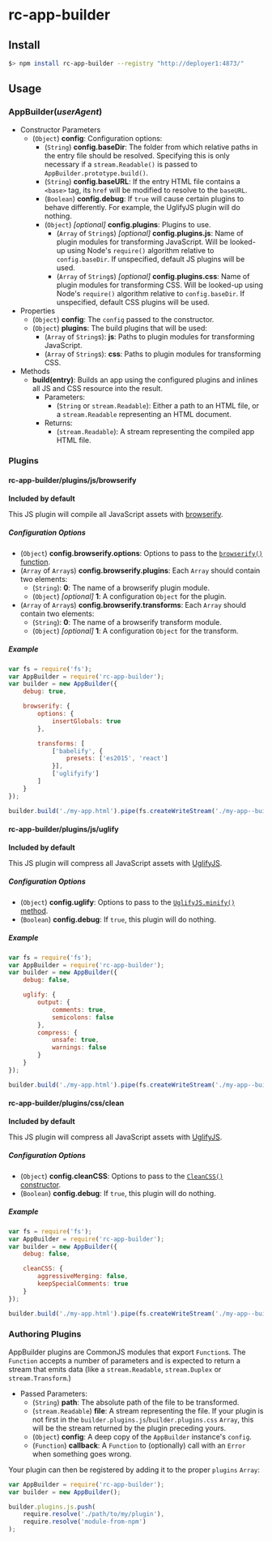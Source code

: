 rc-app-builder
===============

Install
-------
```bash
$> npm install rc-app-builder --registry "http://deployer1:4873/"
```

Usage
-----
### AppBuilder(*userAgent*)
* Constructor Parameters
    * (`Object`) **config**: Configuration options:
        * (`String`) **config.baseDir**: The folder from which relative paths in the entry file should be resolved. Specifying this is only necessary if a `stream.Readable()` is passed to `AppBuilder.prototype.build()`.
        * (`String`) **config.baseURL**: If the entry HTML file contains a `<base>` tag, its `href` will be modified to resolve to the `baseURL`.
        * (`Boolean`) **config.debug**: If `true` will cause certain plugins to behave differently. For example, the UglifyJS plugin will do nothing.
        * (`Object`) *[optional]* **config.plugins**: Plugins to use.
            * (`Array` of `String`s) *[optional]* **config.plugins.js**: Name of plugin modules for transforming JavaScript. Will be looked-up using Node's `require()` algorithm relative to `config.baseDir`. If unspecified, default JS plugins will be used.
            * (`Array` of `String`s) *[optional]* **config.plugins.css**: Name of plugin modules for transforming CSS. Will be looked-up using Node's `require()` algorithm relative to `config.baseDir`. If unspecified, default CSS plugins will be used.
* Properties
    * (`Object`) **config**: The `config` passed to the constructor.
    * (`Object`) **plugins**: The build plugins that will be used:
        * (`Array` of `String`s): **js**: Paths to plugin modules for transforming JavaScript.
        * (`Array` of `String`s): **css**: Paths to plugin modules for transforming CSS.
* Methods
    * **build(entry)**: Builds an app using the configured plugins and inlines all JS and CSS resource into the result.
        * Parameters:
            * (`String` or `stream.Readable`): Either a path to an HTML file, or a `stream.Readable` representing an HTML document.
        * Returns:
            * (`stream.Readable`): A stream representing the compiled app HTML file.

### Plugins
#### rc-app-builder/plugins/js/browserify
**Included by default**

This JS plugin will compile all JavaScript assets with [browserify](https://github.com/substack/node-browserify).

##### Configuration Options
* (`Object`) **config.browserify.options**: Options to pass to the [`browserify()` function](https://github.com/substack/node-browserify#browserifyfiles--opts).
* (`Array` of `Array`s) **config.browserify.plugins**: Each `Array` should contain two elements:
    * (`String`): **0**: The name of a browserify plugin module.
    * (`Object`) *[optional]* **1**: A configuration `Object` for the plugin.
* (`Array` of `Array`s) **config.browserify.transforms**: Each `Array` should contain two elements:
    * (`String`): **0**: The name of a browserify transform module.
    * (`Object`) *[optional]* **1**: A configuration `Object` for the transform.

##### Example
```javascript
var fs = require('fs');
var AppBuilder = require('rc-app-builder');
var builder = new AppBuilder({
    debug: true,

    browserify: {
        options: {
            insertGlobals: true
        },

        transforms: [
            ['babelify', {
                presets: ['es2015', 'react']
            }],
            ['uglifyify']
        ]
    }
});

builder.build('./my-app.html').pipe(fs.createWriteStream('./my-app--built.html'));
```

#### rc-app-builder/plugins/js/uglify
**Included by default**

This JS plugin will compress all JavaScript assets with [UglifyJS](https://github.com/mishoo/UglifyJS2).

##### Configuration Options
* (`Object`) **config.uglify**: Options to pass to the [`UglifyJS.minify()` method](https://github.com/mishoo/UglifyJS2#the-simple-way).
* (`Boolean`) **config.debug**: If `true`, this plugin will do nothing.

##### Example
```javascript
var fs = require('fs');
var AppBuilder = require('rc-app-builder');
var builder = new AppBuilder({
    debug: false,

    uglify: {
        output: {
            comments: true,
            semicolons: false
        },
        compress: {
            unsafe: true,
            warnings: false
        }
    }
});

builder.build('./my-app.html').pipe(fs.createWriteStream('./my-app--built.html'));
```

#### rc-app-builder/plugins/css/clean
**Included by default**

This JS plugin will compress all JavaScript assets with [UglifyJS](https://github.com/mishoo/UglifyJS2).

##### Configuration Options
* (`Object`) **config.cleanCSS**: Options to pass to the [`CleanCSS()` constructor](https://github.com/jakubpawlowicz/clean-css/tree/3.4#how-to-use-clean-css-api).
* (`Boolean`) **config.debug**: If `true`, this plugin will do nothing.

##### Example
```javascript
var fs = require('fs');
var AppBuilder = require('rc-app-builder');
var builder = new AppBuilder({
    debug: false,

    cleanCSS: {
        aggressiveMerging: false,
        keepSpecialComments: true
    }
});

builder.build('./my-app.html').pipe(fs.createWriteStream('./my-app--built.html'));
```

### Authoring Plugins
AppBuilder plugins are CommonJS modules that export `Function`s. The `Function` accepts a number of parameters and is expected to return a stream that emits data (like a `stream.Readable`, `stream.Duplex` or `stream.Transform`.)

* Passed Parameters:
    * (`String`) **path**: The absolute path of the file to be transformed.
    * (`stream.Readable`) **file**: A stream representing the file. If your plugin is not first in the `builder.plugins.js`/`builder.plugins.css` `Array`, this will be the stream returned by the plugin preceding yours.
    * (`Object`) **config**: A deep copy of the `AppBuilder` instance's `config`.
    * (`Function`) **callback**: A `Function` to (optionally) call with an `Error` when something goes wrong.

Your plugin can then be registered by adding it to the proper `plugins` `Array`:

```javascript
var AppBuilder = require('rc-app-builder');
var builder = new AppBuilder();

builder.plugins.js.push(
    require.resolve('./path/to/my/plugin'),
    require.resolve('module-from-npm')
);
```